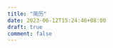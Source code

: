 ```yaml
---
title: "简历"
date: 2023-06-12T15:24:46+08:00
draft: true
comment: false
---
```


<!-- # 王海飞
---
hfwang132@gmail.com

# 教育背景
---

### 学士，武汉大学，弘毅学堂（珠峰计划荣誉学院），物理学方向，2021.3 -- 2021.6

- [荣誉毕业生](docs/Honor_Graduate.pdf)
- [GPA：3.97/4.00](docs/transcript-Haifei_Wang.pdf)
- 经典力学（99）、热力学与统计力学（99）、数学物理方法（98）、电动力学（93）、量子力学（96）、固体物理（91）、电子线路（模电/数电）（96）、电子设计自动化（93）、数字集成电路设计（97）

# 科研经历
---

### 研究助理，复旦大学物理学系，2021.7 -- 2021.8

导师：张远波教授（复旦大学物理学系，zhyb@fudan.edu.cn）

- **描述**：一种用于扫描隧道显微镜（STM）探针的自动校准器。目前，STM 探针需要手动校准。自动校准软件可以节省大量时间。
- **我的工作**：基于现有的 LabVIEW API 和 DOS 谱数据，开发了一个用于自动校准 STM 探针的 Python 软件包。
- **结果**：开发的 Python 软件包具有以下 API：
    - 检测样品表面的台阶和污垢、
    - 判断探针是否足够锋利、
    - 在清洁区域进行 DOS 谱分析，判断探针上是否有杂质原子、
    - 校准探针。

### 研究助理，武汉大学物理与技术学院，2021.3 -- 2021.6

导师：袁声军教授（武汉大学物理科学与技术学院，s.yuan@whu.edu.cn）

- **描述**：基于 Trotter-Suzuki 方法的时变薛定谔方程求解器。
- **我的工作**：学习论文中的算法，并编写程序实现。随后在FPGA上优化该算法，实现了200多倍的加速。
- **结果**：进行了纳米尺度模拟，并复现了论文的结果。

# 项目经验
---

### 队长，中国大学生集成电路创新创业大赛，2022.3 -- 2022.7

[http://univ.ciciec.com/](http://univ.ciciec.com/)

导师：常胜教授（武汉大学物理科学与技术学院，changsheng@whu.edu.cn）

- **描述**：基于 Intel Cyclone V SoC 的 SSD MobileNetV1 的 FPGA CNN 加速器。
- **我的工作**：
    - 对模型进行剪枝和量化，以及
    - 优化PS（处理系统）和PL（可编程逻辑）之间的交互，包括
        - 使用 openMP 和 NEON 汇编加速 PS 操作，并
        - 实现双缓冲以增加PL吞吐量。
- **结果**：单张图像的推理时间从 1000 多毫秒减少到 210 毫秒。该项目在华中地区获得了二等奖。

# 实习经历
---

### 助教，2022 AMD-Xilinx 暑期学校（中国），2022.7 -- 2022.8

[https://openhw.org/summer_school.html](https://openhw.org/summer_school.html)

- **描述**：约 800 名具有不同背景的学生参加了 2022 AMD-Xilinx 暑期学校，学习高层次综合、Xilinx 的 PYNQ 平台和 Vitis AI。
- **我的工作**：作为班级助教（共 30 个班级），安排学生使用远程实验室，收集学生的问题和反馈，并提供技术支持。

### 实习生，上海赛灵思科技有限公司，2023.3 -- 2023.6

- **描述**：基于 AD9361 射频收发器和 PYNQ 框架的 SDR 软硬件协同设计。
    - AD9361 是 ADI 设计的射频收发器芯片，在软件定义无线电（SDR）中得到广泛应用。
    - PYNQ 是一个允许用户从应用层访问可编程逻辑的框架，可以提高硬件验证和软件开发的效率。
    - 在该项目中，我们构建了一个定制的 Linux 内核，支持 PYNQ 和 AD9361 内核驱动，使得我们既能充分利用异构平台的强大和灵活性，又能在较高的层次上开发软件无线电应用。

- **我的工作**：
    - 构建了一个定制的 Linux 内核，支持 AD9361 和 PYNQ 驱动、
    - 将硬件设计从 ZCU102 板卡移植到 PYNQ-ZU 板卡上、
    - 基于 PYNQ 框架开发了一个简单的 FM 解调应用程序。

- **涉及技能**：
    - 高层次综合技术（信号处理 IP 核）
    - PS-PL 协同仿真
    - 嵌入式 Linux 设备树
    - 裸机应用开发
      - 裸机编程 SPI IP 核
    - Linux 应用开发
      - 用于 SPI 通信的 C 库
      - 对 C 库进行 Python 包装，方便使用者调用

# 获奖
---

- [国家奖学金](docs/MOE-National_Scholarship.pdf)，2022.09
- [第十三届全国大学生数学竞赛一等奖](docs/2021-math-1st-prize.pdf)，2021.12
- [2022 美国大学生数学建模竞赛 -- Meritorious Winner（一等奖）](docs/ICM-Meritorious_Winner_2022.pdf)，2022.05
- [2023 年武汉大学弘毅学堂荣誉毕业生](docs/Honor_Graduate.pdf)，2023.6
- [武汉大学 2023 届优秀学士学位论文](docs/Outstanding_Thesis.pdf)（5%），2023.6
- [武汉大学 2023 届优秀本科毕业生](docs/Outstanding_Graduate.pdf)（10%），2023.6

# 技能
---

### 编码

- C/C++
- Fortran
- Python
- $\LaTeX$
- Matlab
- Mathematica
- Verilog

### 软件

- Simulink
- LabVIEW
- Vivado, Vitis HLS, PetaLinux

### 语言

- [CET-6 633](docs/CET-6.pdf)
- [TOEFL 103](docs/TOEFL-Haifei_Wang.pdf)
- [GRE 331 (V: 163, Q: 168)](docs/GRE-Haifei_Wang.pdf) -->